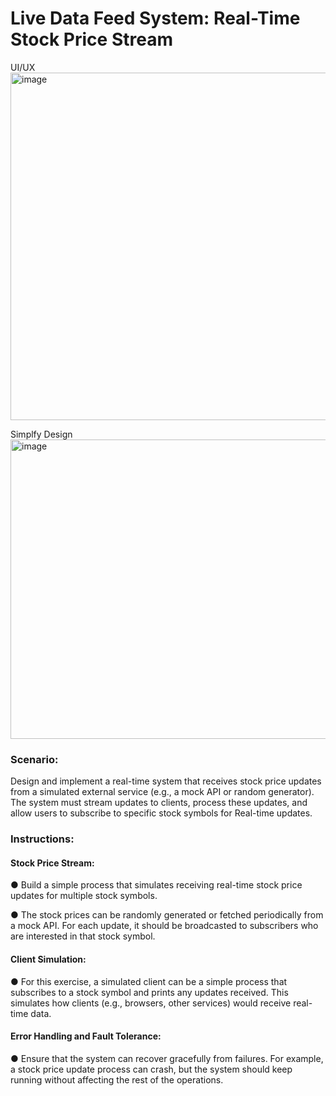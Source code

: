 # Live Data Feed System: Real-Time Stock Price Stream
UI/UX
<img width="699" height="556" alt="image" src="https://github.com/user-attachments/assets/a9fbbe0b-9377-47fc-8b1f-3393801e4ef0" />

Simplfy Design
<img width="1023" height="479" alt="image" src="https://github.com/user-attachments/assets/9baebaf1-b94a-43a4-a14a-bfb0b19cc5f3" />
 

### Scenario:
Design and implement a real-time system that receives stock price updates from a simulated external service (e.g., a mock API or random generator). The system must stream updates to clients, process these updates, and allow users to subscribe to specific stock symbols for Real-time updates.

### Instructions:
#### Stock Price Stream:

● Build a simple process that simulates receiving real-time stock price updates for multiple stock symbols.

● The stock prices can be randomly generated or fetched periodically from a mock API. For each update, it should be broadcasted to subscribers who are interested in that stock symbol.

#### Client Simulation:
● For this exercise, a simulated client can be a simple process that subscribes
to a stock symbol and prints any updates received. This simulates how clients
(e.g., browsers, other services) would receive real-time data.

#### Error Handling and Fault Tolerance:
● Ensure that the system can recover gracefully from failures. For example, a
stock price update process can crash, but the system should keep running
without affecting the rest of the operations.

